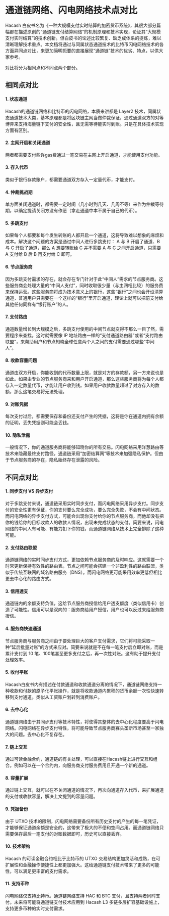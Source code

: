 通道链网络、闪电网络技术点对比
===

Hacash 白皮书名为《一种大规模支付实时结算的加密货币系统》，其很大部分篇幅都在描述原创的“通道链支付结算网络”的机制原理和技术实现，论证其“大规模支付实时结算”的技术创新。但白皮书的论述比较繁复、缺乏成体系的提炼，难以清晰理解技术重点。本文档将通过与同属状态通道技术的比特币闪电网络技术的各方面异同点对比，来更加简明扼要的直接展现“通道链”技术的优劣、特点，以供大家参考。

对比将分为相同点和不同点两个部分。

## 相同点对比

#### 1. 状态通道

Hacash的通道链网络和比特币的闪电网络，本质来讲都是 Layer2 技术，同属状态通道技术大类，基本原理都是将区块链主网当做仲裁保证，通过通道双方的对等博弈来支持海量链下支付的安全性，且无需等待能实时到账。只是在具体技术实现方面有区别。

#### 2. 主网开启和关闭通道

两者都需要支付些许gas费通过一笔交易在主网上开启通道，才能使用支付功能。

#### 3. 存入代币

类似于银行存款账户，都需要通道双方存入一定量代币，才能支付。

#### 4. 仲裁挑战期

单方面关闭通道时，都需要一定时间（几小时到几天、几周不等）来作为仲裁等待期，以确定提请关闭方没有作恶（拿走通道中本不属于自己的代币）。

#### 5. 多跳支付

如果每个人都要和每个发生转账的人都开启一个通道，这将导致难以想象的麻烦和成本。解决这个问题的方案是通过中间人进行多跳支付： A 与 B 开启了通道、B 与 C 开启了通道，那么 A 想要转账给 C 并不需要 A 与 C 之间开启通道，只需要 A 支付给 B 后 B 再支付给 C 即可。

#### 6. 节点服务商

因为多跳支付需求的存在，就会存在专门针对于此“中间人”需求的节点服务商。这些服务商会处理大量的“中间人支付”，同时收取很少量（与主网相比较）的服务费来保持运营。这些服务商将成为技术意义上的银行，这些“银行”之间也会开设清算通道，普通用户只需要在一个这样的“银行”里开启通道，理论上就可以把前支付给其他任何同样有“银行账户”的人。

#### 7. 支付路由

通道数量增长到大规模之后，多跳支付使用的中间节点就变得不那么一目了然，需要程序来查找。这时就需要像 IP 地址路由一样的“支付通道路由器”或者“支付路由联盟”，来帮助用户和节点知晓全球任意两个人之间的支付需要通过哪些“中间人”。

#### 8. 收款容量问题

通道由双方开启，你能收到的代币数量上限，就是对方的存款额，另一方来说也是如此。如果由专业的节点服务商来和用户开启通道，那么这些服务商将为每个人都存入一定数量代币，才能让用户收到钱。如果用户收款数量超过了对方存入的数额，那么这笔交易将无法处理。

#### 9. 对账凭据

每次支付过后，都需要保存和备份还支付产生的凭据，这将是你在通道内拥有余额的证明，丢失凭据则可能会丢钱。

#### 10. 隐私泄露

一般情况下，你的通道服务商将能够知晓你的所有交易。闪电网络采用洋葱路由等技术来隐藏最终支付路径，通道链采用“加密结算网”等技术来加强隐私保护。但由于节点服务商的存在，隐私始终存在泄露的风险。


## 不同点对比

#### 1. 同步支付 VS 异步支付

对于多跳支付来说，通道链采用实时同步支付，而闪电网络采用异步支付。同步支付的安全性更有保证，你的支付要么完全成功，要么完全失败，不会有中间状态。而闪电网络的异步支付方式，可能会出现你支付给你的节点服务商，而他却没有把你的钱给你的目标收款人的收款人情况，出现未完成状态的支付。简要来说，闪电网络的中间人有可能、有能力扣下你的钱，而通道链网络从技术上完全排除了这种可能。

#### 2. 支付路由联盟

通道链网络的实时同步支付方式，更加依赖节点服务商的及时响应。这就需要一个时常更新保持有效性的路由表。节点之间可能会搭建一个非盈利性的路由联盟，类似于传统互联网的域名路由服务（DNS）。而闪电网络更可能采用效率更低但相比更去中心化的路由方式。

#### 3. 信用透支

通道链内的余额支持负值，这给节点服务商授信给用户透支额度（类似信用卡）创造了可能性。信用可以是双向的：服务商给用户授信，用户也可以反过来给服务商授信。

#### 4. 服务商快速通道

节点服务商与服务商之间由于要处理巨大的客户支付需求，它们将可能采取一种“延后批量对账”的方式来应对。简要来说就是不在每一笔支付后立即对账，而是累计支付到 10 笔、100笔甚至更多支付之后，再一次性对账。这有助于提升支付处理效率。

#### 5. 收付平账

Hacash白皮书内有描述在付款通道和收款通道分离的情况下，通道链网络支持一种收款和付款的原子化平账操作，就是将收款通道内累积的货币余额一次性快速转移到支付通道。类似从工资账户划转到消费账户。

#### 6. 去中心化

通道链网络由于其同步支付等技术特性，将使得其整体的去中心化程度要高于闪电网络。闪电网络在异步支付特性，将可能导致节点服务商寡头垄断市场甚至一家独大的问题。去中心化不复存在。

#### 7. 链上交互

通过可读金融合约，通道链的有关处理，可以直接在Hacash链上进行交互和组合。例如可以在一个合约内，向服务商支付服务费用且开通一个新的通道。

#### 8. 容量扩展

通过链上交互，就可以在不关闭通道的情况下，再次向通道存入代币，来扩展通道的支付或收款容量，解决上文提到的容量问题。

#### 9. 凭据备份

由于 UTXO 技术的限制，闪电网络需要备份所有历史支付的产生的每一笔凭证，才能够保证通道余额是安全的，这带来了极大的不便和空间占用。而通道链网络只需要保存最后一笔支付的对账数据即可，历史可以直接丢弃。

#### 10. 技术架构

Hacash 的可读金融合约相比于比特币的 UTXO 交易结构更加灵活和成熟，在可扩展性和金融操作便捷性上都更加强大。这给通道链支付技术带来了更多的可能性，可以满足更丰富的支付需求。

#### 11. 支持币种

闪电网络仅支持比特币。通道链网络支持 HAC 和 BTC 支付，且支持两者同时支付。未来将可能将通道链支付技术应用到 Hacash L3 多链多层扩容基础设施上，支持更多币种的实时支付需求。